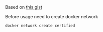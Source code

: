 Based on [this gist](https://gist.github.com/saniaky/dc75cbf64922e418400b0f54ed5b2c3a)

Before usage need to create docker network
```shell
docker network create certified
```